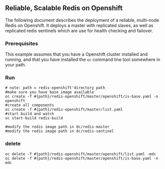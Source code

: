 ## Reliable, Scalable Redis on Openshift

The following document describes the deployment of a reliable, multi-node Redis on Openshift.  It deploys a master with replicated slaves, as well as replicated redis sentinels which are use for health checking and failover.

### Prerequisites

This example assumes that you have a Openshift cluster installed and running, and that you have installed the ```oc``` command line tool somewhere in your path.


### Run 
    # note: path = redis-openshift'directory path
    #make sure you have base image available
    oc create -f #{path}/redis-openshift/master/openshift/is-base.yaml -n openshift
    #create all components
    oc create -f #{path}/redis-openshift/master/list.yaml
    #start build and watch 
    oc start-build redis-build
    
    #modify the redis image path in dc/redis-master
    #modify the redis image path in dc/redis-sentinel
    
### delete 
    oc delete -f #{path}/redis-openshift/master/openshift/list.yaml -mdc
    oc delete -f #{path}/redis-openshift/master/openshift/is-base.yaml -n mdc
